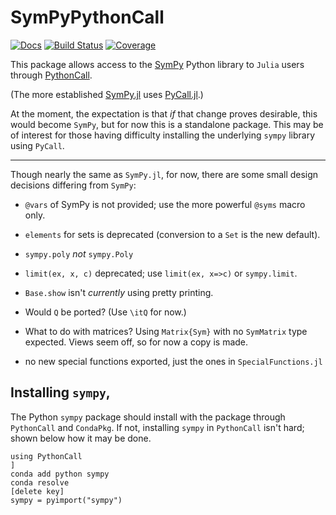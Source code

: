# SymPyPythonCall

[![Docs](https://img.shields.io/badge/docs-dev-blue.svg)](https://jverzani.github.io/SymPyPythonCall.jl/dev)
[![Build Status](https://github.com/jverzani/SymPyPythonCall.jl/actions/workflows/CI.yml/badge.svg?branch=main)](https://github.com/jverzani/SymPyPythonCall.jl/actions/workflows/CI.yml?query=branch%3Amain)
[![Coverage](https://codecov.io/gh/jverzani/SymPyPythonCall.jl/branch/main/graph/badge.svg)](https://codecov.io/gh/jverzani/SymPyPythonCall.jl)


This package allows access to the [SymPy](https://www.sympy.org/en/index.html) Python library to `Julia` users through [PythonCall](https://github.com/cjdoris/PythonCall.jl).

(The more established [SymPy.jl](https://github.com/JuliaPy/SymPy.jl) uses [PyCall.jl](https://github.com/JuliaPy/PyCall.jl).)

At the moment, the expectation is that *if* that change proves desirable, this would become `SymPy`, but for now this is a standalone package. This may be of interest for those having difficulty installing the underlying `sympy` library using `PyCall`.

----

Though nearly the same as `SymPy.jl`, for now, there are some small design decisions differing from `SymPy`:

* `@vars` of SymPy is not provided; use the more powerful `@syms` macro only.

* `elements` for sets is deprecated (conversion to a `Set` is the new default).

* `sympy.poly` *not* `sympy.Poly`

* `limit(ex, x, c)` deprecated; use `limit(ex, x=>c)` or `sympy.limit`.

* `Base.show` isn't *currently* using pretty printing.

* Would `Q` be ported? (Use `\itQ` for now.)

* What to do with matrices? Using `Matrix{Sym}` with no `SymMatrix` type expected. Views seem off, so for now a copy is made.

* no new special functions exported, just the ones in `SpecialFunctions.jl`


## Installing `sympy`,

The Python `sympy` package should install with the package through `PythonCall` and `CondaPkg`. If not,
installing `sympy` in `PythonCall` isn't hard; shown below how it may be done.

```
using PythonCall
]
conda add python sympy
conda resolve
[delete key]
sympy = pyimport("sympy")
```
